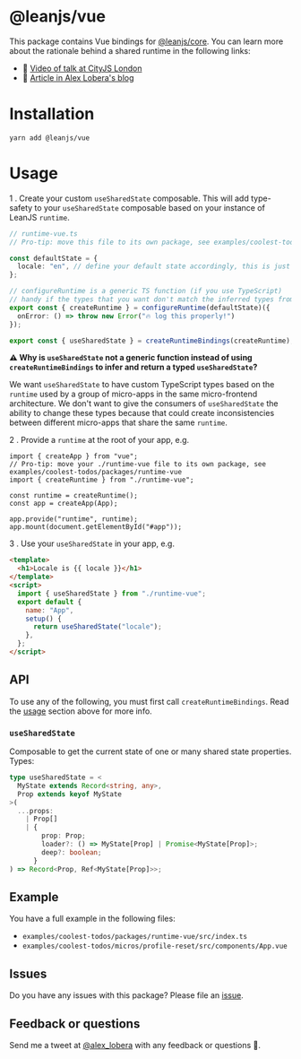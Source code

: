 # @leanjs/vue

This package contains Vue bindings for [@leanjs/core](/leanjs/leanjs/tree/main/packages/core). You can learn more about the rationale behind a shared runtime in the following links:

- 🍿 [Video of talk at CityJS London](https://www.youtube.com/watch?v=pKiZI9meWw8)
- 📖 [Article in Alex Lobera's blog](https://alexlobera.com/sharing-state-in-micro-frontends-at-runtime/)

# Installation

`yarn add @leanjs/vue`

# Usage

1 . Create your custom `useSharedState` composable. This will add type-safety to your `useSharedState` composable based on your instance of LeanJS `runtime`.

```ts
// runtime-vue.ts
// Pro-tip: move this file to its own package, see examples/coolest-todos/packages/runtime-vue

const defaultState = {
  locale: "en", // define your default state accordingly, this is just an example
};

// configureRuntime is a generic TS function (if you use TypeScript)
// handy if the types that you want don't match the inferred types from defaultState
export const { createRuntime } = configureRuntime(defaultState)({
  onError: () => throw new Error("🔥 log this properly!")
});

export const { useSharedState } = createRuntimeBindings(createRuntime);
```

**⚠️ Why is `useSharedState` not a generic function instead of using `createRuntimeBindings` to infer and return a typed `useSharedState`?**

We want `useSharedState` to have custom TypeScript types based on the `runtime` used by a group of micro-apps in the same micro-frontend architecture. We don't want to give the consumers of `useSharedState` the ability to change these types because that could create inconsistencies between different micro-apps that share the same `runtime`.

2 . Provide a `runtime` at the root of your app, e.g.

```tsx
import { createApp } from "vue";
// Pro-tip: move your ./runtime-vue file to its own package, see examples/coolest-todos/packages/runtime-vue
import { createRuntime } from "./runtime-vue";

const runtime = createRuntime();
const app = createApp(App);

app.provide("runtime", runtime);
app.mount(document.getElementById("#app"));
```

3 . Use your `useSharedState` in your app, e.g.

```html
<template>
  <h1>Locale is {{ locale }}</h1>
</template>
<script>
  import { useSharedState } from "./runtime-vue";
  export default {
    name: "App",
    setup() {
      return useSharedState("locale");
    },
  };
</script>
```

## API

To use any of the following, you must first call `createRuntimeBindings`. Read the [usage](#usage) section above for more info.

### `useSharedState`

Composable to get the current state of one or many shared state properties. Types:

```ts
type useSharedState = <
  MyState extends Record<string, any>,
  Prop extends keyof MyState
>(
  ...props:
    | Prop[]
    | {
        prop: Prop;
        loader?: () => MyState[Prop] | Promise<MyState[Prop]>;
        deep?: boolean;
      }
) => Record<Prop, Ref<MyState[Prop]>>;
```

## Example

You have a full example in the following files:

- `examples/coolest-todos/packages/runtime-vue/src/index.ts`
- `examples/coolest-todos/micros/profile-reset/src/components/App.vue`

## Issues

Do you have any issues with this package? Please file an [issue](https://github.com/leanjs/leanjs/issues/new).

## Feedback or questions

Send me a tweet at [@alex_lobera](twitter.com/alex_lobera/) with any feedback or questions 🙏.
